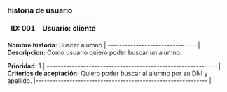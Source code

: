### historia de usuario

**ID:**  001 | **Usuario:**  cliente                               
| --------- | ------------------------------------------------- | 
**Nombre historia:** Buscar alumno
| --------------------------------|
**Descripcion:** Como usuario quiero poder buscar un alumno.



**Prioridad:** 1
| -------------------------------------------------------------|
**Criterios de aceptación:**
Quiero poder buscar al alumno por su DNI y apellido.
|------------------------------------------------------------- |

